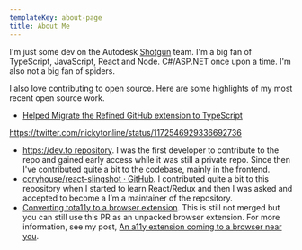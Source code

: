 ```yaml
---
templateKey: about-page
title: About Me
---
```

I'm just some dev on the Autodesk [Shotgun](https://www.shotgunsoftware.com) team. I'm a big fan of TypeScript, JavaScript, React and Node. C#/ASP.NET once upon a time. I'm also not a big fan of spiders.

I also love contributing to open source. Here are some highlights of my most recent open source work.


* [Helped Migrate the Refined GitHub extension to TypeScript](https://github.com/sindresorhus/refined-github/commits?author=nickytonline)

https://twitter.com/nickytonline/status/1172546929336692736

* [https://dev.to repository](https://github.com/thepracticaldev/dev.to/commits?author=nickytonline). I was the first developer to contribute to the repo and gained early access while it was still a private repo. Since then I've contributed quite a bit to the codebase, mainly in the frontend.
* [coryhouse/react-slingshot · GitHub](https://github.com/coryhouse/react-slingshot/commits?author=nickytonline). I contributed quite a bit to this repository when I started to learn React/Redux and then I was asked and accepted to become a I’m a maintainer of the repository.
* [Converting tota11y to a browser extension](https://github.com/Khan/tota11y/pull/131). This is still not merged but you can still use this PR as an unpacked browser extension. For more information, see my post, [An a11y extension coming to a browser near you](https://www.iamdeveloper.com/blog/2019-03-31-an-a11y-extension-coming-to-a-browser-near-you/).
